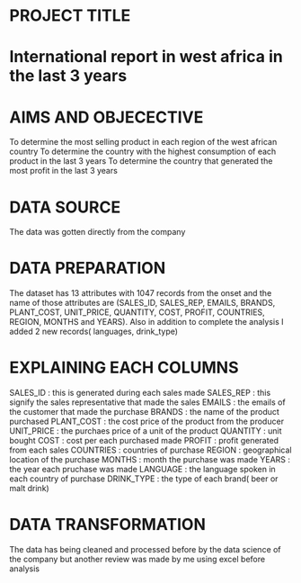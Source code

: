 # PROJECT TITLE 
# International report in west africa in the last 3 years


# AIMS AND OBJECECTIVE
To determine the most selling product in each region of the west african country
To determine the country with the highest consumption of each product in the last 3 years
To determine the country that generated the most profit in the last 3 years 


# DATA SOURCE
The data was gotten directly from the company


# DATA PREPARATION
The dataset has 13 attributes with 1047 records from the onset and the name of those attributes are (SALES_ID, SALES_REP, EMAILS, BRANDS, PLANT_COST, UNIT_PRICE, QUANTITY, COST, PROFIT, COUNTRIES, REGION, MONTHS and YEARS). Also in addition to complete the analysis I added 2 new records( languages, drink_type)


# EXPLAINING EACH COLUMNS
SALES_ID : this is generated during each sales made
SALES_REP : this signify the sales representative that made the sales
EMAILS : the emails of the customer that made the purchase
BRANDS : the name of the product purchased
PLANT_COST : the cost price of the product from the producer
UNIT_PRICE : the purchaes price of a unit of the product
QUANTITY : unit bought
COST : cost per each purchased made
PROFIT : profit generated from each sales
COUNTRIES : countries of purchase
REGION : geographical location of the purchase
MONTHS : month the purchase was made
YEARS : the year each pruchase was made
LANGUAGE : the language spoken in each country of purchase
DRINK_TYPE : the type of each brand( beer or malt drink)
# DATA TRANSFORMATION
The data has being cleaned and processed before by the data science of the company but another review was made by me using excel before analysis

